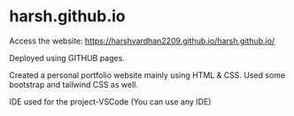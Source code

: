 # harsh.github.io

Access the website: https://harshvardhan2209.github.io/harsh.github.io/

Deployed using GITHUB pages.

Created a personal portfolio website mainly using HTML & CSS.
Used some bootstrap and tailwind CSS as well.

IDE used for the project-VSCode (You can use any IDE)

